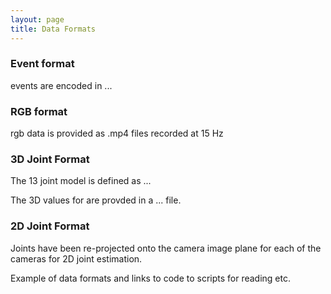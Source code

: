 ```yaml
---
layout: page
title: Data Formats
---
```

### Event format

events are encoded in ...

### RGB format

rgb data is provided as .mp4 files recorded at 15 Hz

### 3D Joint Format

The 13 joint model is defined as ...

The 3D values for are provded in a ... file.

### 2D Joint Format

Joints have been re-projected onto the camera image plane for each of the cameras for 2D joint estimation.

Example of data formats and links to code to scripts for reading etc.
